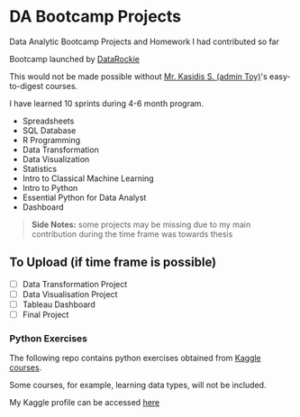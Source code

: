 # DA Bootcamp Projects
Data Analytic Bootcamp Projects and Homework I had contributed so far

Bootcamp launched by [DataRockie](https://datarockie.com/)

This would not be made possible without [Mr. Kasidis S. (admin Toy)](https://www.linkedin.com/in/kasidistoy/)'s easy-to-digest courses.

I have learned 10 sprints during 4-6 month program.

+ Spreadsheets
+ SQL Database
+ R Programming
+ Data Transformation
+ Data Visualization
+ Statistics
+ Intro to Classical Machine Learning
+ Intro to Python
+ Essential Python for Data Analyst
+ Dashboard



> __Side Notes:__ some projects may be missing due to my main contribution during the time frame was towards thesis

## __To Upload (if time frame is possible)__
- [ ] Data Transformation Project
- [ ] Data Visualisation Project
- [ ] Tableau Dashboard
- [ ] Final Project

### Python Exercises
The following repo contains python exercises obtained from [Kaggle courses](https://github.com/Fluorezent/bootcamp_projects/tree/main/kaggle_exercises).

Some courses, for example, learning data types, will not be included.

My Kaggle profile can be accessed [here](https://www.kaggle.com/punsitabualert)
